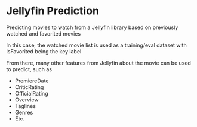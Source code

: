 # Jellyfin Prediction

Predicting movies to watch from a Jellyfin library based on previously watched and favorited movies 

In this case, the watched movie list is used as a training/eval dataset with IsFavorited being the key label 

From there, many other features from Jellyfin about the movie can be used to predict, such as 

- PremiereDate
- CriticRating
- OfficialRating
- Overview
- Taglines
- Genres
- Etc. 

